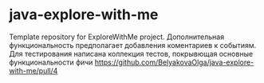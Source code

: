 # java-explore-with-me
Template repository for ExploreWithMe project.
Дополнительная функциональность предполагает добавления коментариев к событиям.
Для тестирования написана коллекция тестов, покрывющая основные функциональности фичи
https://github.com/BelyakovaOlga/java-explore-with-me/pull/4
